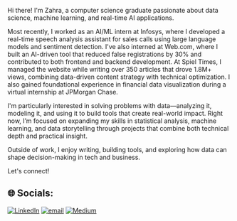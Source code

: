 Hi there! 
I'm Zahra, a computer science graduate passionate about data science, machine learning, and real-time AI applications.

Most recently, I worked as an AI/ML intern at Infosys, where I developed a real-time speech analysis assistant for sales calls using large language models and sentiment detection. I've also interned at Web.com, where I built an AI-driven tool that reduced false registrations by 30% and contributed to both frontend and backend development. At Spiel Times, I managed the website while writing over 350 articles that drove 1.8M+ views, combining data-driven content strategy with technical optimization. I also gained foundational experience in financial data visualization during a virtual internship at JPMorgan Chase.

I'm particularly interested in solving problems with data—analyzing it, modeling it, and using it to build tools that create real-world impact. Right now, I’m focused on expanding my skills in statistical analysis, machine learning, and data storytelling through projects that combine both technical depth and practical insight.

Outside of work, I enjoy writing, building tools, and exploring how data can shape decision-making in tech and business.

Let's connect!


## 🌐 Socials:
[![LinkedIn](https://img.shields.io/badge/LinkedIn-%230077B5.svg?logo=linkedin&logoColor=white)](https://linkedin.com/in/zahra-shaikh-akazasha180) [![email](https://img.shields.io/badge/Email-D14836?logo=gmail&logoColor=white)](mailto:shaikh.zahra13@gmail.com) [![Medium](https://img.shields.io/badge/Medium-12100E?logo=medium&logoColor=white)](https://medium.com/@shaikh.zahra13) 
